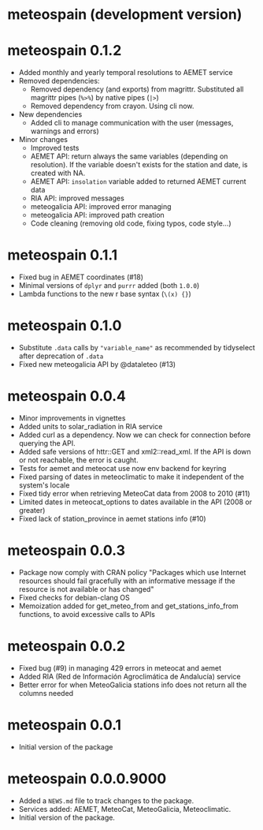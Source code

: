 # meteospain (development version)

# meteospain 0.1.2

* Added monthly and yearly temporal resolutions to AEMET service
* Removed dependencies:
  + Removed dependency (and exports) from magrittr. Substituted all magrittr pipes (`%>%`) by native
  pipes (`|>`)
  + Removed dependency from crayon. Using cli now.
* New dependencies
  + Added cli to manage communication with the user (messages, warnings and errors)
* Minor changes
  + Improved tests
  + AEMET API: return always the same variables (depending on resolution). If the variable doesn't
  exists for the station and date, is created with NA.
  + AEMET API: `insolation` variable added to returned AEMET current data
  + RIA API: improved messages
  + meteogalicia API: improved error managing
  + meteogalicia API: improved path creation
  + Code cleaning (removing old code, fixing typos, code style...)

# meteospain 0.1.1

* Fixed bug in AEMET coordinates (#18)
* Minimal versions of `dplyr` and `purrr` added (both `1.0.0`)
* Lambda functions to the new r base syntax (`\(x) {}`)

# meteospain 0.1.0

* Substitute `.data` calls by `"variable_name"` as recommended by tidyselect after deprecation of `.data`
* Fixed new meteogalicia API by @dataleteo (#13)

# meteospain 0.0.4

* Minor improvements in vignettes
* Added units to solar_radiation in RIA service
* Added curl as a dependency. Now we can check for connection before querying the API.
* Added safe versions of httr::GET and xml2::read_xml. If the API is down or not reachable, the error is caught.
* Tests for aemet and meteocat use now env backend for keyring
* Fixed parsing of dates in meteoclimatic to make it independent of the system's locale
* Fixed tidy error when retrieving MeteoCat data from 2008 to 2010 (#11)
* Limited dates in meteocat_options to dates available in the API (2008 or greater)
* Fixed lack of station_province in aemet stations info (#10)

# meteospain 0.0.3

* Package now comply with CRAN policy "Packages which use Internet resources should fail
gracefully with an informative message if the resource is not available or has changed"
* Fixed checks for debian-clang OS
* Memoization added for get_meteo_from and get_stations_info_from functions, to avoid excessive calls to APIs

# meteospain 0.0.2

* Fixed bug (#9) in managing 429 errors in meteocat and aemet
* Added RIA (Red de Información Agroclimática de Andalucía) service
* Better error for when MeteoGalicia stations info does not return all the columns needed

# meteospain 0.0.1

* Initial version of the package

# meteospain 0.0.0.9000

* Added a `NEWS.md` file to track changes to the package.
* Services added: AEMET, MeteoCat, MeteoGalicia, Meteoclimatic.
* Initial version of the package.
